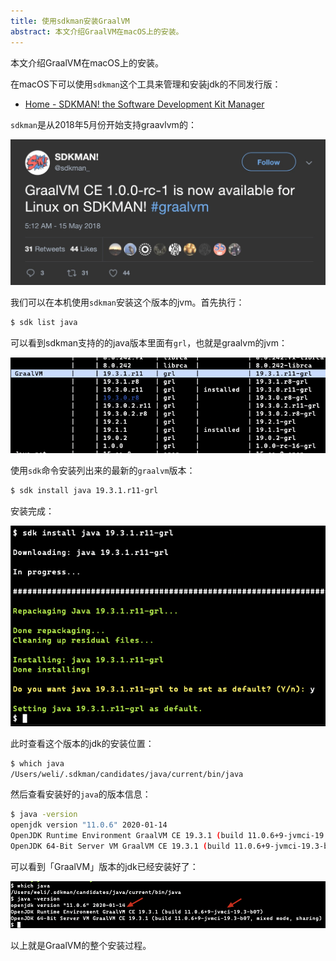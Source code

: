 ```yaml
---
title: 使用sdkman安装GraalVM
abstract: 本文介绍GraalVM在macOS上的安装。 
---
```


本文介绍GraalVM在macOS上的安装。

在macOS下可以使用`sdkman`这个工具来管理和安装jdk的不同发行版：

* [Home - SDKMAN! the Software Development Kit Manager](https://sdkman.io/)

`sdkman`是从2018年5月份开始支持graavlvm的：

![](https://raw.githubusercontent.com/liweinan/blogpic2020_i/master/feb07/E15980AF-7BF8-4C38-A384-7FA4B461AAC0.png)

我们可以在本机使用`sdkman`安装这个版本的jvm。首先执行：

```bash
$ sdk list java
```

可以看到sdkman支持的的java版本里面有`grl`，也就是graalvm的jvm：

![](https://raw.githubusercontent.com/liweinan/blogpic2020_i/master/feb07/3752919D-4848-4FD0-A521-2A1A9E474375.png)

使用`sdk`命令安装列出来的最新的`graalvm`版本：

```bash
$ sdk install java 19.3.1.r11-grl
```

安装完成：

![](https://raw.githubusercontent.com/liweinan/blogpic2020_i/master/feb07/27100FFD-BAE1-441A-840E-9EF75FD64F44.png)

此时查看这个版本的jdk的安装位置：

```bash
$ which java
/Users/weli/.sdkman/candidates/java/current/bin/java
```

然后查看安装好的`java`的版本信息：

```bash
$ java -version
openjdk version "11.0.6" 2020-01-14
OpenJDK Runtime Environment GraalVM CE 19.3.1 (build 11.0.6+9-jvmci-19.3-b07)
OpenJDK 64-Bit Server VM GraalVM CE 19.3.1 (build 11.0.6+9-jvmci-19.3-b07, mixed mode, sharing)
```

可以看到「GraalVM」版本的jdk已经安装好了：

![](https://raw.githubusercontent.com/liweinan/blogpic2020_i/master/feb07/ED352DFA-E46D-4F51-99C0-B239EF4D8481.png)

以上就是GraalVM的整个安装过程。


